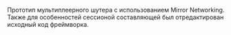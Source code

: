 Прототип мультиплеерного шутера с использованием Mirror Networking. Также для особенностей сессионой составляющей был отредактирован исходный код фреймворка. 
